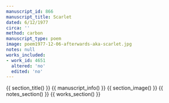 ```yaml
---
manuscript_id: 866
manuscript_title: Scarlet
dated: 6/12/1977
circa: ''
method: carbon
manuscript_type: poem
image: poem1977-12-06-afterwards-aka-scarlet.jpg
notes: null
works_included:
- work_id: 4651
  altered: 'no'
  edited: 'no'
---
```


{{ section_title() }}
{{ manuscript_info() }}
{{ section_image() }}
{{ notes_section() }}
{{ works_section() }}
